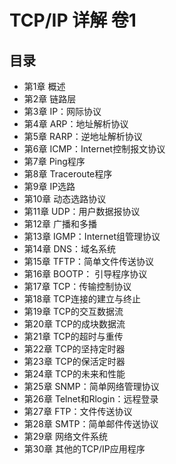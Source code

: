 # TCP/IP 详解 卷1

## 目录

- 第1章 概述
- 第2章 链路层
- 第3章 IP：网际协议
- 第4章 ARP：地址解析协议
- 第5章 RARP：逆地址解析协议
- 第6章 ICMP：Internet控制报文协议
- 第7章 Ping程序
- 第8章 Traceroute程序
- 第9章 IP选路
- 第10章 动态选路协议
- 第11章 UDP：用户数据报协议
- 第12章 广播和多播
- 第13章 IGMP：Internet组管理协议
- 第14章 DNS：域名系统
- 第15章 TFTP：简单文件传送协议
- 第16章 BOOTP： 引导程序协议
- 第17章 TCP：传输控制协议
- 第18章 TCP连接的建立与终止
- 第19章 TCP的交互数据流
- 第20章 TCP的成块数据流
- 第21章 TCP的超时与重传
- 第22章 TCP的坚持定时器
- 第23章 TCP的保活定时器
- 第24章 TCP的未来和性能
- 第25章 SNMP：简单网络管理协议
- 第26章 Telnet和Rlogin：远程登录
- 第27章 FTP：文件传送协议
- 第28章 SMTP：简单邮件传送协议
- 第29章 网络文件系统
- 第30章 其他的TCP/IP应用程序
